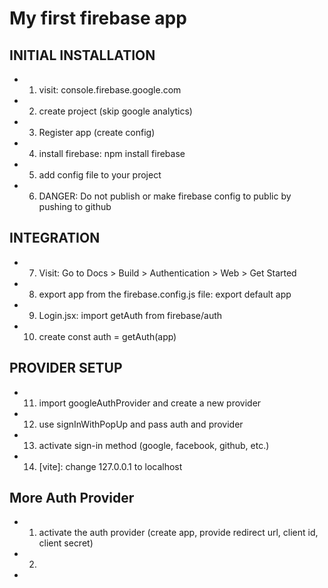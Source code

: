 # My first firebase app
## INITIAL INSTALLATION

 * 1. visit: console.firebase.google.com
 * 2. create project (skip google analytics)
 * 3. Register app (create config)
 * 4. install firebase: npm install firebase
 * 5. add config file to your project 
 * 6. DANGER: Do not publish or make firebase config to public by pushing to github

## INTEGRATION

 * 7. Visit: Go to Docs > Build > Authentication > Web > Get Started
 * 8. export app from the firebase.config.js file: export default app
 * 9. Login.jsx: import getAuth from firebase/auth 
 * 10. create const auth = getAuth(app)

 ## PROVIDER SETUP

 * 11. import googleAuthProvider and create a new provider 
 * 12. use signInWithPopUp and pass auth and provider 
 * 13. activate sign-in method (google, facebook, github, etc.)
 * 14. [vite]: change 127.0.0.1 to localhost

## More Auth Provider

 * 1. activate the auth provider (create app, provide redirect url, client id, client secret)
 * 2. 
 * 
 